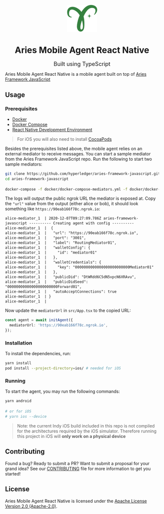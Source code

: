 <p align="center">
  <img alt="Hyperledger Aries logo" src="images/aries-logo.png" width="100px" />
  <h1 align="center">Aries Mobile Agent React Native</h1>
  <p align="center"><font size="+1">Built using TypeScript</font></p>
</p>

Aries Mobile Agent React Native is a mobile agent built on top of [Aries Framework JavaScript](https://github.com/hyperledger/aries-framework-javascript)

## Usage

### Prerequisites

- [Docker](https://docs.docker.com/get-docker/)
- [Docker Compose](https://docs.docker.com/compose/install/)
- [React Native Development Environment](https://reactnative.dev/docs/environment-setup)

> For iOS you will also need to install [CocoaPods](https://cocoapods.org/)

Besides the prerequisites listed above, the mobile agent relies on an external mediator to receive messages. You can start a sample mediator from the Aries Framework JavaScript repo. Run the following to start two sample mediators:

```sh
git clone https://github.com/hyperledger/aries-framework-javascript.git
cd aries-framework-javascript

docker-compose -f docker/docker-compose-mediators.yml -f docker/docker-compose-mediators-ngrok.yml up
```

The logs will output the public ngrok URL the mediator is exposed at. Copy the `"url"` value from the output (either alice or bob), it should look something like `https://90eab166f78c.ngrok.io`:

```
alice-mediator_1  | 2020-12-07T09:27:09.786Z aries-framework-javascript ---------- Creating agent with config ----------
alice-mediator_1  |  {
alice-mediator_1  |   "url": "https://90eab166f78c.ngrok.io",
alice-mediator_1  |   "port": "3001",
alice-mediator_1  |   "label": "RoutingMediator01",
alice-mediator_1  |   "walletConfig": {
alice-mediator_1  |     "id": "mediator01"
alice-mediator_1  |   },
alice-mediator_1  |   "walletCredentials": {
alice-mediator_1  |     "key": "0000000000000000000000000Mediator01"
alice-mediator_1  |   },
alice-mediator_1  |   "publicDid": "DtWRdd6C5dN5vpcN6XRAvu",
alice-mediator_1  |   "publicDidSeed": "00000000000000000000000Forward01",
alice-mediator_1  |   "autoAcceptConnections": true
alice-mediator_1  | }
alice-mediator_1  |
```

Now update the `mediatorUrl` in `src/App.tsx` to the copied URL:

```ts
const agent = await initAgent({
  mediatorUrl: 'https://90eab166f78c.ngrok.io',
});
```

### Installation

To install the dependencies, run:

```sh
yarn install
pod install --project-directory=ios/ # needed for iOS

```

### Running
To start the agent, you may run the following commands:

```sh
yarn android

# or for iOS
# yarn ios --device

```

> Note: the current Indy iOS build included in this repo is not compiled for the architectures required by the iOS simulator.
> Therefore running this project in iOS will **only work on a physical device**

## Contributing

Found a bug? Ready to submit a PR? Want to submit a proposal for your grand idea? See our [CONTRIBUTING](CONTRIBUTING.md) file for more information to get you started!

## License

Aries Mobile Agent React Native is licensed under the [Apache License Version 2.0 (Apache-2.0)](LICENSE).
